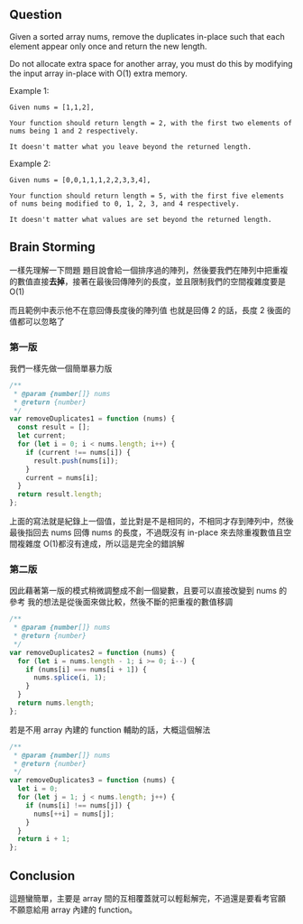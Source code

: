 ## Question

Given a sorted array nums, remove the duplicates in-place such that each element appear only once and return the new length.

Do not allocate extra space for another array, you must do this by modifying the input array in-place with O(1) extra memory.

Example 1:

```
Given nums = [1,1,2],

Your function should return length = 2, with the first two elements of nums being 1 and 2 respectively.

It doesn't matter what you leave beyond the returned length.
```

Example 2:

```
Given nums = [0,0,1,1,1,2,2,3,3,4],

Your function should return length = 5, with the first five elements of nums being modified to 0, 1, 2, 3, and 4 respectively.

It doesn't matter what values are set beyond the returned length.
```

## Brain Storming

一樣先理解一下問題
題目說會給一個排序過的陣列，然後要我們在陣列中把重複的數值直接**去掉**，接著在最後回傳陣列的長度，並且限制我們的空間複雜度要是 O(1)

而且範例中表示他不在意回傳長度後的陣列值
也就是回傳 2 的話，長度 2 後面的值都可以忽略了

### 第一版

我們一樣先做一個簡單暴力版

```javascript
/**
 * @param {number[]} nums
 * @return {number}
 */
var removeDuplicates1 = function (nums) {
  const result = [];
  let current;
  for (let i = 0; i < nums.length; i++) {
    if (current !== nums[i]) {
      result.push(nums[i]);
    }
    current = nums[i];
  }
  return result.length;
};
```

上面的寫法就是紀錄上一個值，並比對是不是相同的，不相同才存到陣列中，然後最後指回去 nums 回傳 nums 的長度，不過既沒有 in-place 來去除重複數值且空間複雜度 O(1)都沒有達成，所以這是完全的錯誤解

### 第二版

因此藉著第一版的模式稍微調整成不創一個變數，且要可以直接改變到 nums 的參考
我的想法是從後面來做比較，然後不斷的把重複的數值移調

```javascript
/**
 * @param {number[]} nums
 * @return {number}
 */
var removeDuplicates2 = function (nums) {
  for (let i = nums.length - 1; i >= 0; i--) {
    if (nums[i] === nums[i + 1]) {
      nums.splice(i, 1);
    }
  }
  return nums.length;
};
```

若是不用 array 內建的 function 輔助的話，大概這個解法

```javascript
/**
 * @param {number[]} nums
 * @return {number}
 */
var removeDuplicates3 = function (nums) {
  let i = 0;
  for (let j = 1; j < nums.length; j++) {
    if (nums[i] !== nums[j]) {
      nums[++i] = nums[j];
    }
  }
  return i + 1;
};
```

## Conclusion

這題蠻簡單，主要是 array 間的互相覆蓋就可以輕鬆解完，不過還是要看考官願不願意給用 array 內建的 function。
